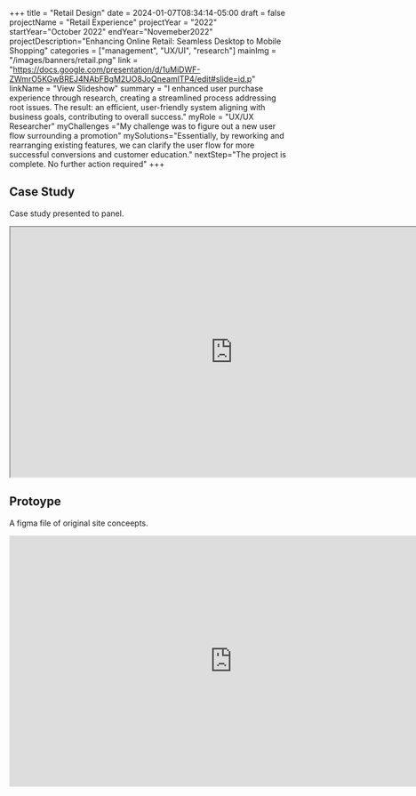 +++
title = "Retail Design"
date = 2024-01-07T08:34:14-05:00
draft = false
projectName = "Retail Experience"
projectYear = "2022"
startYear="October 2022"
endYear="Novemeber2022"
projectDescription="Enhancing Online Retail: Seamless Desktop to Mobile Shopping"
categories = ["management", "UX/UI", "research"]
mainImg = "/images/banners/retail.png"
link = "https://docs.google.com/presentation/d/1uMiDWF-ZWmrO5KGwBREJ4NAbFBgM2UO8JoQneamlTP4/edit#slide=id.p"
linkName = "View Slideshow"
summary = "I enhanced user purchase experience through research, creating a streamlined process addressing root issues. The result: an efficient, user-friendly system aligning with business goals, contributing to overall success."
myRole = "UX/UX Researcher"
myChallenges ="My challenge was to figure out a new user flow surrounding a promotion"
mySolutions="Essentially, by reworking and rearranging existing features, we can clarify the user flow for more successful conversions and customer education."
nextStep="The project is complete. No further action required"
+++

<div class="container py-5">
  <div class="row mb-1">
    <div class="lc-block text-center">
      <div editable="rich">
        <h2 class="fw-bold display-2">Case Study</h2>
      </div>
    </div>
    <div class="lc-block text-center">
      <div editable="rich">
        <p class="lead">Case study presented to panel.<br /></p>
      </div>
    </div>
     <div class = "d-flex justify-content-center align-items-center">
        <iframe
          src="https://docs.google.com/presentation/d/e/2PACX-1vSCNtXYVdQW3r6dpS29VfmDjMpJ1Faho8ftSvemIEywAPB7meio2GQxfGVxiMN6GdBN_sGOrigMmOLV/embed?start=false&loop=false&delayms=3000"
          width="800" height="450"allowfullscreen="true"
        >
        </iframe>
  </div>
</div>

<div class="container">
  <div class="row mb-1">
    <div class="lc-block text-center">
      <div editable="rich">
        <h2 class="fw-bold display-2">Protoype</h2>
      </div>
    </div>
    <div class="lc-block text-center">
      <div editable="rich">
        <p class="lead">A figma file of original site conceepts.<br /></p>
      </div>
    </div>
  </div>
    <div class = "d-flex justify-content-center align-items-center">
         <iframe style="border: 1px solid rgba(0, 0, 0, 0.1);" width="800" height="450" src="https://www.figma.com/embed?embed_host=share&url=https%3A%2F%2Fwww.figma.com%2Fproto%2F92e7MFAEsTufgrbYMQRwRc%2FPWP-Promo-User-Flow%3Fpage-id%3D0%253A1%26type%3Ddesign%26node-id%3D31-354%26viewport%3D189%252C541%252C0.1%26t%3D2ejbRBg6LFXd6Ea3-1%26scaling%3Dscale-down%26starting-point-node-id%3D31%253A354%26mode%3Ddesign" allowfullscreen>
         </iframe>
    </div>
</div>


